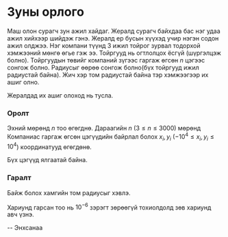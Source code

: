 Зуны орлого
===========
Маш олон сурагч зун ажил хайдаг. Жералд сурагч байхдаа бас нэг удаа ажил хийхээр
шийдэж гэнэ. Жералд ер бусын хүүхэд учир нэгэн содон ажил олджээ. Нэг компани
түүнд 3 ижил тойрог зурвал тодорхой хэмжээний мөнгө өгье гэж ээ. Тойргууд нь
огтлолцох ёсгүй (шүргэлцэж болно). Тойргуудын төвийг компаний зүгээс гаргаж
өгсөн $n$ цэгээс сонгож болно. Радиусыг өөрөө сонгож болно(бүх тойргууд ижил
радиустай байна). Жич хэр том радиустай байна тэр хэмжээгээр их ашиг олно.

Жералдад их ашиг олоход нь тусла.


### Оролт
Эхний мөрөнд $n$ тоо өгөгднө. Дараагийн $n$ ($3 ≤ n ≤ 3000$) мөрөнд Компаниас
гаргаж өгсөн цэгүүдийн байрлал болох $x_i, y_i$ ($- 10^4 ≤ x_i, y_i ≤ 10^4$)
координатууд өгөгдөнө.

Бүх цэгүүд ялгаатай байна.


### Гаралт
Байж болох хамгийн том радиусыг хэвлэ.

Хариунд гарсан тоо нь $10^{-6}$ зэрэгт зөрөөгүй тохиолдолд зөв хариунд авч үзнэ.

-- Энхсанаа
